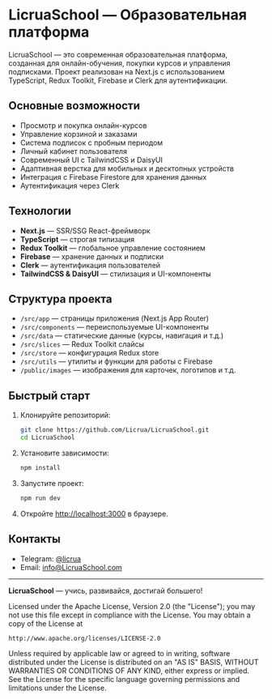 # LicruaSchool — Образовательная платформа

LicruaSchool — это современная образовательная платформа, созданная для онлайн-обучения, покупки курсов и управления подписками. Проект реализован на Next.js с использованием TypeScript, Redux Toolkit, Firebase и Clerk для аутентификации.

## Основные возможности

- Просмотр и покупка онлайн-курсов
- Управление корзиной и заказами
- Система подписок с пробным периодом
- Личный кабинет пользователя
- Современный UI с TailwindCSS и DaisyUI
- Адаптивная верстка для мобильных и десктопных устройств
- Интеграция с Firebase Firestore для хранения данных
- Аутентификация через Clerk

## Технологии

- **Next.js** — SSR/SSG React-фреймворк
- **TypeScript** — строгая типизация
- **Redux Toolkit** — глобальное управление состоянием
- **Firebase** — хранение данных и подписки
- **Clerk** — аутентификация пользователей
- **TailwindCSS & DaisyUI** — стилизация и UI-компоненты

## Структура проекта

- `/src/app` — страницы приложения (Next.js App Router)
- `/src/components` — переиспользуемые UI-компоненты
- `/src/data` — статические данные (курсы, навигация и т.д.)
- `/src/slices` — Redux Toolkit слайсы
- `/src/store` — конфигурация Redux store
- `/src/utils` — утилиты и функции для работы с Firebase
- `/public/images` — изображения для карточек, логотипов и т.д.

## Быстрый старт

1. Клонируйте репозиторий:
   ```bash
   git clone https://github.com/Licrua/LicruaSchool.git
   cd LicruaSchool
   ```
2. Установите зависимости:
   ```bash
   npm install
   ```
3. Запустите проект:
   ```bash
   npm run dev
   ```
4. Откройте [http://localhost:3000](http://localhost:3000) в браузере.



## Контакты

- Telegram: [@licrua](https://t.me/licrua)
- Email: info@LicruaSchool.com

---

**LicruaSchool** — учись, развивайся, достигай большего!




Licensed under the Apache License, Version 2.0 (the "License");
you may not use this file except in compliance with the License.
You may obtain a copy of the License at

    http://www.apache.org/licenses/LICENSE-2.0

Unless required by applicable law or agreed to in writing, software
distributed under the License is distributed on an "AS IS" BASIS,
WITHOUT WARRANTIES OR CONDITIONS OF ANY KIND, either express or implied.
See the License for the specific language governing permissions and
limitations under the License.
